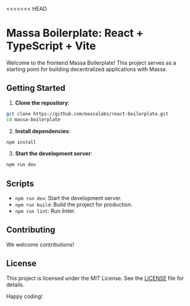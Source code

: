 <<<<<<< HEAD
# Massa Boilerplate: React + TypeScript + Vite

Welcome to the frontend Massa Boilerplate! This project serves as a starting point for building decentralized applications with Massa.

## Getting Started

1. **Clone the repository**:
  ```sh
  git clone https://github.com/massalabs/react-boilerplate.git
  cd massa-boilerplate
  ```

2. **Install dependencies**:
  ```sh
  npm install
  ```

3. **Start the development server**:
  ```sh
  npm run dev
  ```

## Scripts

- `npm run dev`: Start the development server.
- `npm run build`: Build the project for production.
- `npm run lint`: Run linter.

## Contributing

We welcome contributions!

## License

This project is licensed under the MIT License. See the [LICENSE](LICENSE) file for details.

Happy coding!
